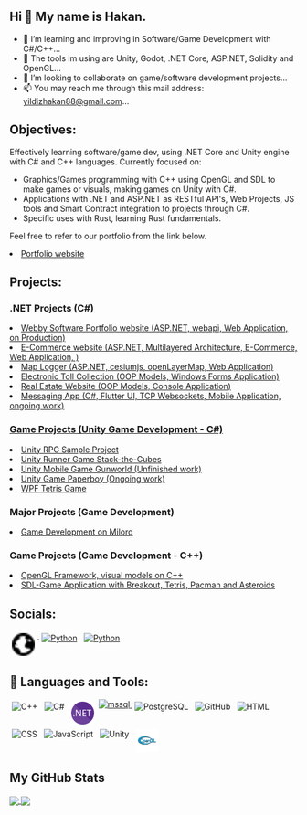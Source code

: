 Hi 👋 My name is Hakan.
------------------------------
- 👀 I’m learning and improving in Software/Game Development with C#/C++...
- 🌱 The tools im using are Unity, Godot, .NET Core, ASP.NET, Solidity and OpenGL...
- 💞️ I’m looking to collaborate on game/software development projects...
- 📫 You may reach me through this mail address: yildizhakan88@gmail.com...

## Objectives:
Effectively learning software/game dev, using .NET Core and Unity engine with C# and C++ languages. Currently focused on:
- Graphics/Games programming with C++ using OpenGL and SDL to make games or visuals, making games on Unity with C#.
- Applications with .NET and ASP.NET as RESTful API's, Web Projects, JS tools and Smart Contract integration to projects through C#.
- Specific uses with Rust, learning Rust fundamentals.

Feel free to refer to our portfolio from the link below.
<li><a href="https://webbysoftinit.com/">Portfolio website</a></li>

## Projects:
### .NET Projects (C#)
<li><a href="https://github.com/Hakkology/WebbySoftware">Webby Software Portfolio website (ASP.NET, webapi, Web Application, on Production)</a></li>
<li><a href="https://github.com/Hakkology/E-Commerce-Website">E-Commerce website (ASP.NET, Multilayered Architecture, E-Commerce, Web Application, )</a></li>
<li><a href="https://github.com/Hakkology/MapLogger">Map Logger (ASP.NET, cesiumjs, openLayerMap, Web Application)</a></li>
<li><a href="https://github.com/Hakkology/Electronic-Toll-Collection-System">Electronic Toll Collection (OOP Models, Windows Forms Application)</a></li>
<li><a href="https://github.com/Hakkology/Real-Estate-Site-Concept">Real Estate Website (OOP Models, Console Application)</a></li>
<li><a href="https://github.com/Hakkology/MessagingApp">Messaging App (C#, Flutter UI, TCP Websockets, Mobile Application, ongoing work)</li>

### Game Projects (Unity Game Development - C#)
<li><a href="https://github.com/Hakkology/Under-the-Rift-s-Shadow">Unity RPG Sample Project</a></li>
<li><a href="https://github.com/Hakkology/Stack-the-Cubes">Unity Runner Game Stack-the-Cubes</a></li>
<li><a href="https://github.com/Hakkology/Gun-World">Unity Mobile Game Gunworld (Unfinished work)</a></li>
<li><a href="https://github.com/Hakkology/Paperboy">Unity Game Paperboy (Ongoing work)</a></li>
<li><a href="https://github.com/Hakkology/Tetris-Game">WPF Tetris Game</a></li>

### Major Projects (Game Development)
<li><a href="https://store.steampowered.com/app/2455460/Milord/">Game Development on Milord</a></li>

### Game Projects (Game Development - C++)
<li><a href="https://github.com/Hakkology/OpenGL-Framework">OpenGL Framework, visual models on C++</a></li>
<li><a href="https://github.com/Hakkology/SDL-Framework-Implementation">SDL-Game Application with Breakout, Tetris, Pacman and Asteroids</a></li>

## Socials:
<p align="left">
 <a href="https://github.com/Hakkology/" target="_blank" rel="noopener noreferrer"> <img src="https://raw.githubusercontent.com/iconic/open-iconic/master/svg/globe.svg" alt="Python" height="40" style="vertical-align:top; margin:4px"> </a>
 <a href="https://www.linkedin.com/in/hakan-yildiz-029845132/" target="_blank" rel="noopener noreferrer"> <img src="https://cdn.jsdelivr.net/npm/simple-icons@v3/icons/linkedin.svg" alt="Python" height="40" style="vertical-align:top; margin:4px"></a>
 <a href="mailto:yildizhakan88@gmail.com"> <img src="https://cdn.jsdelivr.net/npm/simple-icons@v3/icons/gmail.svg" alt="Python" height="40" style="vertical-align:top; margin:4px"></a>
</p>

## 🧰 Languages and Tools:
<p align="left">
  <img src="https://raw.githubusercontent.com/isocpp/logos/master/cpp_logo.png" alt="C++" height="40" style="vertical-align:top; margin:4px">
  <img src="https://seeklogo.com/images/C/c-sharp-c-logo-02F17714BA-seeklogo.com.png" alt="C#" height="40" style="vertical-align:top; margin:4px">
  <img src="https://raw.githubusercontent.com/github/explore/80688e429a7d4ef2fca1e82350fe8e3517d3494d/topics/dotnet/dotnet.png" alt=".NET" height="40" style="vertical-align:top; margin:4px">
 <a href="https://www.microsoft.com/en-us/sql-server" target="_blank" rel="noreferrer"> <img src="https://www.svgrepo.com/show/303229/microsoft-sql-server-logo.svg" alt="mssql" width="40" height="40"/> </a> 
  <img src="https://www.postgresql.org/media/img/about/press/elephant.png" alt="PostgreSQL" height="40" style="vertical-align:top; margin:4px">
  <img src="https://github.githubassets.com/images/modules/logos_page/GitHub-Mark.png" alt="GitHub" height="40" style="vertical-align:top; margin:4px">
  <img src="https://cdn.iconscout.com/icon/free/png-256/html5-40-1175193.png" alt="HTML" height="40" style="vertical-align:top; margin:4px">
  <img src="https://cdn.iconscout.com/icon/free/png-256/css3-9-1175237.png" alt="CSS" height="40" style="vertical-align:top; margin:4px">
  <img src="https://cdn.iconscout.com/icon/free/png-256/javascript-1-225993.png" alt="JavaScript" height="40" style="vertical-align:top; margin:4px">
  <img src="https://cdn.iconscout.com/icon/free/png-256/unity-5-555544.png" alt="Unity" height="40" style="vertical-align:top; margin:4px">
  <img src="Images/opengl.png" alt="OpenGL" height="40" style="vertical-align:top; margin:4px">
</p>

## <b>My GitHub Stats</b>
<a href="https://github.com/Hakkology/github-readme-stats">
  <img height=200 align="center" src="https://github-readme-stats.vercel.app/api?username=Hakkology&theme=solarized-dark" />
</a>
<a href="https://github.com/Hakkology/convoychat">
  <img height=200 align="center" src="https://github-readme-stats.vercel.app/api/top-langs?username=Hakkology&layout=compact&langs_count=8&card_width=320&hide_progress=true&theme=solarized-dark" />
</a>

<br />

<!---
Hakkology/Hakkology is a ✨ special ✨ repository because its `README.md` (this file) appears on your GitHub profile.
You can click the Preview link to take a look at your changes.
--->
